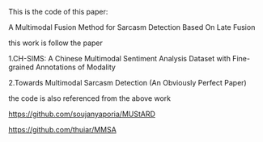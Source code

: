 This is the code of this paper:

A Multimodal Fusion Method for Sarcasm Detection Based On Late Fusion

this work is follow the paper

1.CH-SIMS: A Chinese Multimodal Sentiment Analysis Dataset
with Fine-grained Annotations of Modality

2.Towards Multimodal Sarcasm Detection
(An Obviously Perfect Paper)

the code is also referenced from  the above work
 
https://github.com/soujanyaporia/MUStARD

https://github.com/thuiar/MMSA




 

